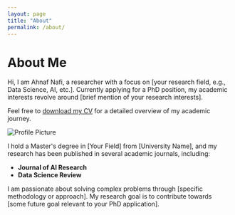 ```yaml
---
layout: page
title: "About"
permalink: /about/
---
```


# About Me

Hi, I am Ahnaf Nafi, a researcher with a focus on [your research field, e.g., Data Science, AI, etc.]. Currently applying for a PhD position, my academic interests revolve around [brief mention of your research interests].

Feel free to [download my CV](assets/cv.pdf) for a detailed overview of my academic journey.

![Profile Picture](https://nafixdata.github.io/ahnafnafi/assets/profile_picture.jpg)

I hold a Master's degree in [Your Field] from [University Name], and my research has been published in several academic journals, including:

- **Journal of AI Research**
- **Data Science Review**

I am passionate about solving complex problems through [specific methodology or approach]. My research goal is to contribute towards [some future goal relevant to your PhD application].

